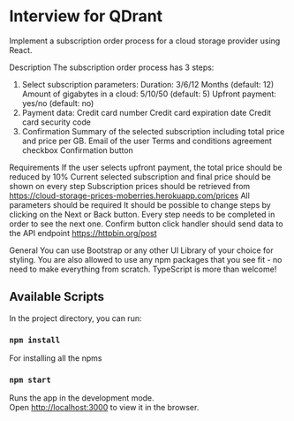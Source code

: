 # Interview for QDrant

Implement a subscription order process for a cloud storage provider using React.

Description
The subscription order process has 3 steps:

1. Select subscription parameters:
   Duration: 3/6/12 Months (default: 12)
   Amount of gigabytes in a cloud: 5/10/50 (default: 5)
   Upfront payment: yes/no (default: no)
2. Payment data:
   Credit card number
   Credit card expiration date
   Credit card security code
3. Confirmation
   Summary of the selected subscription including total price and price per GB.
   Email of the user
   Terms and conditions agreement checkbox
   Confirmation button

Requirements
If the user selects upfront payment, the total price should be reduced by 10%
Current selected subscription and final price should be shown on every step
Subscription prices should be retrieved from https://cloud-storage-prices-moberries.herokuapp.com/prices
All parameters should be required
It should be possible to change steps by clicking on the Next or Back button.
Every step needs to be completed in order to see the next one.
Confirm button click handler should send data to the API endpoint https://httpbin.org/post

General
You can use Bootstrap or any other UI Library of your choice for styling. You are also allowed to use any npm packages that you see fit - no need to make everything from scratch.
TypeScript is more than welcome!

## Available Scripts

In the project directory, you can run:

### `npm install`

For installing all the npms

### `npm start`

Runs the app in the development mode.\
Open [http://localhost:3000](http://localhost:3000) to view it in the browser.
